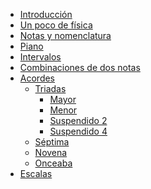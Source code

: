 <!-- docs/_sidebar.md -->

* [Introducción](/)
* [Un poco de física](Física.md)
* [Notas y nomenclatura](Notas.md)
* [Piano](Piano.md)
* [Intervalos](Intervalos.md)
* [Combinaciones de dos notas](Combinaciones.md)
* [Acordes](Chords/chords.md)
    * [Triadas]()
        * [Mayor]()
        * [Menor]()
        * [Suspendido 2]()
        * [Suspendido 4]()
    * [Séptima]()
    * [Novena]()
    * [Onceaba]()
* [Escalas]()


